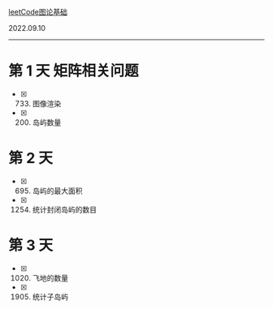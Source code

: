 [leetCode图论基础](https://leetcode.cn/study-plan/graph/?progress=zz9xwk2)

2022.09.10

--- 
# 第 1 天 矩阵相关问题
- [x] 733. 图像渲染
- [x] 200. 岛屿数量

# 第 2 天 
- [x] 695. 岛屿的最大面积
- [x] 1254. 统计封闭岛屿的数目

# 第 3 天 
- [x] 1020. 飞地的数量
- [x] 1905. 统计子岛屿